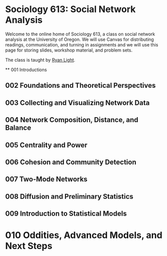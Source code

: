 # Sociology 613: Social Network Analysis

Welcome to the online home of Sociology 613, a class on social network analysis at the University of Oregon. We will use Canvas for distributing readings, communication, and turning in assignments and we will use this page for storing slides, workshop material, and problem sets.

The class is taught by [Ryan Light](https://ryanlight.netlify.app/).

** 001 Introductions

## 002 Foundations and Theoretical Perspectives

## 003 Collecting and Visualizing Network Data

## 004 Network Composition, Distance, and Balance

## 005 Centrality and Power

## 006 Cohesion and Community Detection

## 007 Two-Mode Networks

## 008 Diffusion and Preliminary Statistics

## 009 Introduction to Statistical Models

# 010 Oddities, Advanced Models, and Next Steps
